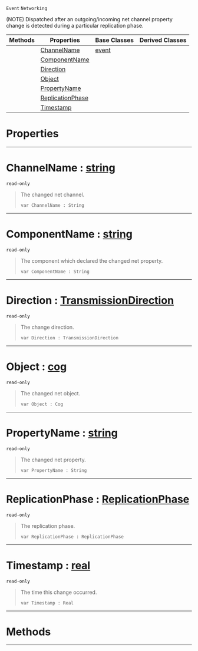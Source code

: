  `Event` `Networking`



(NOTE) Dispatched after an outgoing/incoming net channel property change is detected during a particular replication phase.

|Methods|Properties|Base Classes|Derived Classes|
|---|---|---|---|
| |[ ChannelName](https://github.com/dragonCASTjosh/PlasmaDocs/blob/master/code_reference/class_reference/netchannelpropertychange.markdown#channelname-plasma-engine)|[event](https://github.com/dragonCASTjosh/PlasmaDocs/blob/master/code_reference/class_reference/event.markdown)| |
| |[ ComponentName](https://github.com/dragonCASTjosh/PlasmaDocs/blob/master/code_reference/class_reference/netchannelpropertychange.markdown#componentname-plasma-engin)| | |
| |[ Direction](https://github.com/dragonCASTjosh/PlasmaDocs/blob/master/code_reference/class_reference/netchannelpropertychange.markdown#direction-plasma-engine-do)| | |
| |[ Object](https://github.com/dragonCASTjosh/PlasmaDocs/blob/master/code_reference/class_reference/netchannelpropertychange.markdown#object-plasma-engine-docum)| | |
| |[ PropertyName](https://github.com/dragonCASTjosh/PlasmaDocs/blob/master/code_reference/class_reference/netchannelpropertychange.markdown#propertyname-plasma-engine)| | |
| |[ ReplicationPhase](https://github.com/dragonCASTjosh/PlasmaDocs/blob/master/code_reference/class_reference/netchannelpropertychange.markdown#replicationphase-plasma-en)| | |
| |[ Timestamp](https://github.com/dragonCASTjosh/PlasmaDocs/blob/master/code_reference/class_reference/netchannelpropertychange.markdown#timestamp-plasma-engine-do)| | |


 #  Properties


---  
 #  ChannelName : [string](https://github.com/dragonCASTjosh/PlasmaDocs/blob/master/code_reference/lightning_base_types/string.markdown)

 `read-only`

> The changed net channel.
> ``` lang=cpp, name=Lightning
> var ChannelName : String


---  
 #  ComponentName : [string](https://github.com/dragonCASTjosh/PlasmaDocs/blob/master/code_reference/lightning_base_types/string.markdown)

 `read-only`

> The component which declared the changed net property.
> ``` lang=cpp, name=Lightning
> var ComponentName : String


---  
 #  Direction : [TransmissionDirection](https://github.com/dragonCASTjosh/PlasmaDocs/blob/master/code_reference/enum_reference.markdown#transmissiondirection)

 `read-only`

> The change direction.
> ``` lang=cpp, name=Lightning
> var Direction : TransmissionDirection


---  
 #  Object : [cog](https://github.com/dragonCASTjosh/PlasmaDocs/blob/master/code_reference/class_reference/cog.markdown)

 `read-only`

> The changed net object.
> ``` lang=cpp, name=Lightning
> var Object : Cog


---  
 #  PropertyName : [string](https://github.com/dragonCASTjosh/PlasmaDocs/blob/master/code_reference/lightning_base_types/string.markdown)

 `read-only`

> The changed net property.
> ``` lang=cpp, name=Lightning
> var PropertyName : String


---  
 #  ReplicationPhase : [ReplicationPhase](https://github.com/dragonCASTjosh/PlasmaDocs/blob/master/code_reference/enum_reference.markdown#replicationphase)

 `read-only`

> The replication phase.
> ``` lang=cpp, name=Lightning
> var ReplicationPhase : ReplicationPhase


---  
 #  Timestamp : [real](https://github.com/dragonCASTjosh/PlasmaDocs/blob/master/code_reference/lightning_base_types/real.markdown)

 `read-only`

> The time this change occurred.
> ``` lang=cpp, name=Lightning
> var Timestamp : Real


---  
 #  Methods


---  
 

 